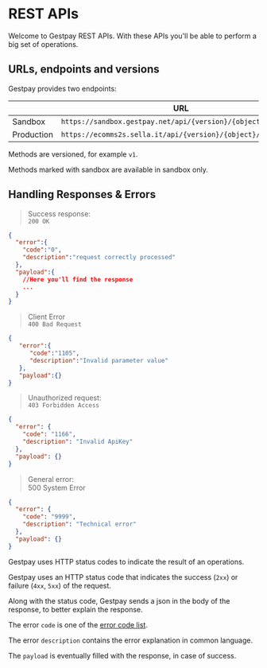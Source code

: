 # REST APIs

Welcome to Gestpay REST APIs. With these APIs you'll be able to perform a big set of operations. 

## URLs, endpoints and versions 

Gestpay provides two endpoints: 

|        |  URL  | 
| ------ | ----- |
| Sandbox | `https://sandbox.gestpay.net/api/{version}/{object}/{method}` | 
| Production | `https://ecomms2s.sella.it/api/{version}/{object}/{method}` | 

Methods are versioned, for example `v1`.

Methods marked with <span class="beta">sandbox</span> are available in sandbox only.

## Handling Responses & Errors

> Success response: <br>
> `200 OK`

```json
{
  "error":{
    "code":"0",
    "description":"request correctly processed"
  },
  "payload":{
    //Here you'll find the response 
    ...
  }
}
```

> Client Error <br>
> `400 Bad Request`

```json
{
   "error":{
      "code":"1105",
      "description":"Invalid parameter value"
   },
   "payload":{}
}
```

> Unauthorized request: <br>
> `403 Forbidden Access` 

```json
{
  "error": {
    "code": "1166",
    "description": "Invalid ApiKey"
  },
  "payload": {}
}
```

> General error: <br>
> 500 System Error

```json
{
  "error": {
    "code": "9999",
    "description": "Technical error"
  },
  "payload": {}
}
```

Gestpay uses HTTP status codes to indicate the result of an operations. 

Gestpay uses an HTTP status code that indicates the success (`2xx`) or failure (`4xx`, `5xx`) of the request.

Along with the status code, Gestpay sends a json in the body of the response, to better explain the response. 

The error `code` is one of the [error code list](#errors).

The error `description` contains the error explanation in common language. 

The `payload` is eventually filled with the response, in case of success.